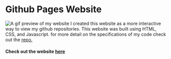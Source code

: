 # Github Pages Website
![A gif preview of my website](websitePreview.gif)
I created this website as a more interactive way to view my github repositories. This website was built using HTML, CSS, and Javascript. for more detail on the specifications of my code check out the [repo.](#(https://github.com/kahfree/kahfree.github.io))

#### Check out the website [here](https://kahfree.github.io)
